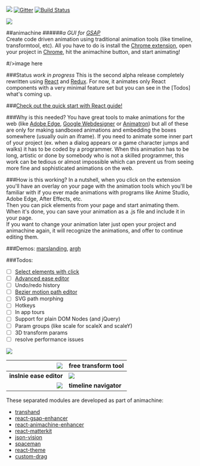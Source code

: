 ![](https://img.shields.io/badge/stability-experimental-orange.svg?style=flat-square)
[![Gitter](https://badges.gitter.im/Join%20Chat.svg)](https://gitter.im/animachine/animachine?utm_source=badge&utm_medium=badge&utm_campaign=pr-badge&utm_content=badge)
[![Build Status](https://travis-ci.org/animachine/animachine.svg)](https://travis-ci.org/animachine/animachine)

<img src="http://s9.postimg.org/mqolutoxb/amheader.png">

##animachine
######*a GUI for [GSAP]*  
Create code driven animation using traditional animation tools (like timeline, transformtool, etc). All you have to do is install the [Chrome extension][extension], open your project in [Chrome][chrome], hit the animachine button, and start animating!

#/>image here

###Status
*work in progress*
This is the second alpha release completely rewritten using [React] and [Redux]. For now, it animates only React components with a very minimal feature set but you can see in the [Todos] what's coming up.

###[Check out the quick start with React guide!](docs/quick-start-with-react.md)

###Why is this needed?
You have great tools to make animations for the web (like [Adobe Edge][edge], [Google Webdesigner][webdesigner] or [Animatron]) but all of these are only for making sandboxed animations and embedding the boxes somewhere (usually ouin an iframe). If you need to animate some inner part of your project (ex. when a dialog appears or a game character jumps and walks) it has to be coded by a programmer. When this animation has to be long, artistic or done by somebody who is not a skilled programmer, this work can be tedious or almost impossible which can prevent us from seeing more fine and sophisticated animations on the web.

###How is this working?
In a nutshell, when you click on the extension you'll have an overlay on your page with the animation tools which you'll be familiar with if you ever made animations with programs like Anime Studio, Adobe Edge, After Effects, etc.  
Then you can pick elements from your page and start animating them.
When it's done, you can save your animation as a .js file and include it in your page.  
If you want to change your animation later just open your project and animachine again, it will recognize the animations, and offer to continue editing them.

###Demos: [marslanding][demo-marspolip], [argh][demo-argh]

###Todos:
- [ ] [Select elements with click](http://i.imgur.com/LPCj6jp.gif)
- [ ] [Advanced ease editor](http://i.imgur.com/fZhQcc6.gif)
- [ ] Undo/redo history
- [ ] [Bezier motion path editor](http://i.imgur.com/LjBruea.gif)
- [ ] SVG path morphing
- [ ] Hotkeys
- [ ] In app tours
- [ ] Support for plain DOM Nodes (and jQuery)
- [ ] Param groups (like scale for scaleX and scaleY)
- [ ] 3D transform params
- [ ] resolve performance issues

<img src="http://i.imgur.com/9X2xUfz.png">


![](http://zippy.gfycat.com/IndolentBowedBustard.gif) | **free transform tool**
-------------:|:-------------
**inslnie ease editor**   | ![](http://i.imgur.com/hRiwrS2.gif)
![](http://i.imgur.com/d9K7DpQ.gif) | **timeline navigator**

These separated modules are developed as part of animachine:
- [transhand](https://github.com/azazdeaz/transhand)
- [react-gsap-enhancer](https://github.com/azazdeaz/react-gsap-enhancer)
- [react-animachine-enhancer](https://github.com/animachine/react-animachine-enhancer)
- [react-matterkit](https://github.com/azazdeaz/react-matterkit)
- [json-vision](https://github.com/azazdeaz/json-vision)
- [spaceman](https://github.com/azazdeaz/spaceman)
- [react-theme](https://github.com/azazdeaz/react-theme)
- [custom-drag](https://github.com/azazdeaz/custom-drag)

[extension]: https://chrome.google.com/webstore/detail/animachine-alpha/feefkphfphgbcidiajhoapphgmnfhgod
[demo-marspolip]: http://animachine.github.io/animachine/demos/marspolip/
[demo-argh]: http://animachine.github.io/animachine/demos/argh/
[tour-quickstart]: http://animachine.github.io/animachine/tours/quickstart/
[tour-bezier]: http://animachine.github.io/animachine/tours/bezier/
[GSAP]: http://greensock.com/
[React]: https://facebook.github.io/react/
[Redux]: https://github.com/rackt/redux/
[Animatron]: https://www.animatron.com/
[edge]: https://www.adobe.com/products/edge-animate.html
[webdesigner]: https://www.google.com/webdesigner/
[chrome]: https://www.google.com/chrome/browser/desktop/
